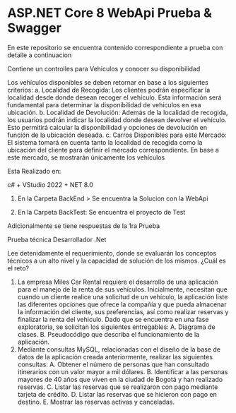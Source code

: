 # ASP.NET Core 8 WebApi Prueba & Swagger

En este repositorio se encuentra contenido correspondiente a prueba con detalle a continuacion

Contiene un controlles para Vehiculos y conocer su disponibilidad

Los vehículos disponibles se deben retornar en base a los siguientes criterios:
a. Localidad de Recogida: Los clientes podrán especificar la localidad
desde donde desean recoger el vehículo. Esta información será
fundamental para determinar la disponibilidad de vehículos en esa
ubicación.
b. Localidad de Devolución: Además de la localidad de recogida, los
usuarios podrán indicar la localidad donde desean devolver el vehículo.
Esto permitirá calcular la disponibilidad y opciones de devolución en
función de la ubicación deseada.
c. Carros Disponibles para este Mercado: El sistema tomará en cuenta
tanto la localidad de recogida como la ubicación del cliente para definir
el mercado correspondiente. En base a este mercado, se mostrarán
únicamente los vehículos

Esta Realizado en:

c# + VStudio 2022 + NET 8.0

1. En la Carpeta BackEnd > Se encuentra la Solucion con la WebApi

2. En la Carpeta BackTest: Se  encuentra el proyecto de Test


Adicionalmente se tiene respuestas de la 1ra Prueba

Prueba técnica Desarrollador .Net

Lee detenidamente el requerimiento, donde se evaluarán los conceptos técnicos a
un alto nivel y la capacidad de solución de los mismos.
¿Cuál es el reto?
1. La empresa Miles Car Rental requiere el desarrollo de una aplicación para el
manejo de la renta de sus vehículos. Inicialmente, necesitan que cuando un
cliente realice una solicitud de un vehículo, la aplicación liste las diferentes
opciones que ofrece la compañía y que pueda almacenar la información del
cliente, sus preferencias, así como realizar reservas y finalizar la renta del
vehiculo. Dado que se encuentra en una fase exploratoria, se solicitan los
siguientes entregables:
A. Diagrama de clases.
B. Pseudocódigo que describa el funcionamiento de la aplicación.
2. Mediante consultas MySQL, relacionadas con el diseño de la base de datos de
la aplicación creada anteriormente, realizar las siguientes consultas:
A. Obtener el número de personas que han consultado itinerarios con un
valor mayor a mil dólares.
B. Identificar a las personas mayores de 40 años que viven en la ciudad de
Bogotá y han realizado reservas.
C. Listar las reservas que se realizaron con pago mediante tarjeta de crédito.
D. Listar las reservas que se hicieron con pago en destino.
E. Mostrar las reservas activas y canceladas.
